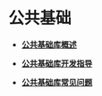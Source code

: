 # 公共基础



- **[公共基础库概述](subsys-utils-overview.md)**

- **[公共基础库开发指导](subsys-utils-guide.md)**

- **[公共基础库常见问题](subsys-utils-faqs.md)**